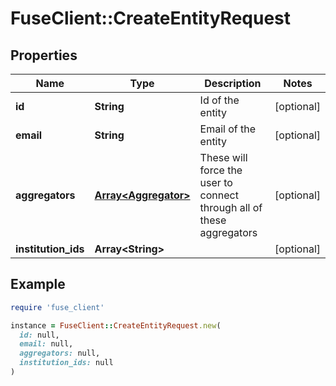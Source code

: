 # FuseClient::CreateEntityRequest

## Properties

| Name | Type | Description | Notes |
| ---- | ---- | ----------- | ----- |
| **id** | **String** | Id of the entity | [optional] |
| **email** | **String** | Email of the entity | [optional] |
| **aggregators** | [**Array&lt;Aggregator&gt;**](Aggregator.md) | These will force the user to connect through all of these aggregators | [optional] |
| **institution_ids** | **Array&lt;String&gt;** |  | [optional] |

## Example

```ruby
require 'fuse_client'

instance = FuseClient::CreateEntityRequest.new(
  id: null,
  email: null,
  aggregators: null,
  institution_ids: null
)
```

